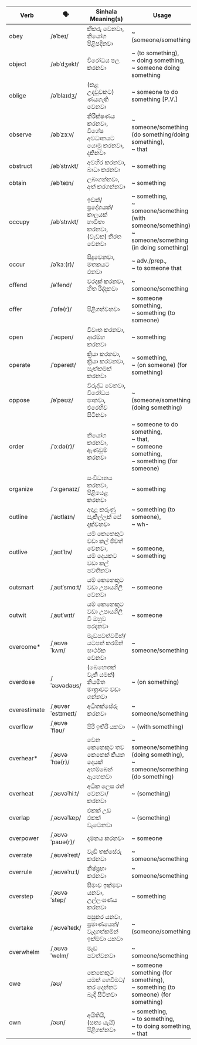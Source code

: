 | Verb         | 🗣️                 | Sinhala Meaning(s)                            | Usage                                         |
| ------------ | ----------------- | --------------------------------------------- | --------------------------------------------------------- |
| obey         | /əˈbeɪ/           | කීකරු වෙනවා,<br>නියෝග පිළිපදිනවා                        | ~ (someone/something)                                                |
| object       | /əbˈdʒekt/        | විරෝධය පල කරනවා                                  | ~ (to something),<br>~ doing something,<br>~ someone doing something                   |
| oblige       | /əˈblaɪdʒ/        | (කළ උදවුවකට) ණයගැති වෙනවා                          | ~ someone to do something [P.V.]                                     |
| observe      | /əbˈzɜːv/         | නිරීක්ෂණය කරනවා, විශේෂ අවධානයට යොමු කරනවා, දකිනවා         | ~ someone/something (do something/doing something),<br>~ that                    |
| obstruct     | /əbˈstrʌkt/       | අවහිර කරනවා,<br>බාධා කරනවා                         | ~ something                                                     |
| obtain       | /əbˈteɪn/         | ලබාගන්නවා,<br>අත් කරගන්නවා                          | ~ something                                                     |
| occupy       | /əbˈstrʌkt/       | ඉඩක්/ප්‍රදේශයක්/<br>කාලයක් භාවිතා කරනවා, (වැඩක) නිරත වෙනවා   | ~ something,<br>~ someone/something (with someone/something),<br>~ someone/something (in doing something) |
| occur        | /əˈkɜː(r)/        | සිදුවෙනවා,<br>මතකයට එනවා                           | ~ adv./prep.,<br>~ to someone that                             |
| offend       | /əˈfend/          | වරදක් කරනවා,<br>හිත රිද්දනවා                        | ~ someone/something                                                  |
| offer        | /ˈɒfə(r)/         | පිළිගන්වනවා                                       | ~ someone something,<br>~ something (to someone)                                |
| open         | /ˈəʊpən/          | විවෘත කරනවා,<br>ආරම්භ කරනවා                        | ~ something                                                     |
| operate      | /ˈɒpəreɪt/        | ක්‍රියා කරනවා,<br>ක්‍රියා කරවනවා, සැත්කමක් කරනවා            | ~ something,<br>~ (on someone) (for something)                             |
| oppose       | /əˈpəʊz/          | විරුද්ධ වෙනවා, විරෝධය පානවා, එරෙහිව සිටිනවා                 | ~ (someone/something) (doing something)                                    |
| order        | /ˈɔːdə(r)/        | නියෝග කරනවා, ඇණවුම් කරනවා                           | ~ someone to do something,<br>~ that,<br>~ someone something,<br>~ something (for someone)    |
| organize     | /ˈɔːɡənaɪz/       | සංවිධානය කරනවා, පිළියෙළ කරනවා                         | ~ something                                                     |
| outline      | /ˈaʊtlaɪn/        | අදාළ කරුණු සැකිල්ලක් සේ දක්වනවා                         | ~ something (to someone),<br>~ wh-                                      |
| outlive      | /ˌaʊtˈlɪv/        | යම් කෙනෙකුට වඩා කල් ජීවත් වෙනවා,<br>යම් දෙයකට වඩා කල් පවතිනවා | ~ someone,<br>~ something                                            |
| outsmart     | /ˌaʊtˈsmɑːt/      | යම් කෙනෙකුට වඩා උපායශීලී වෙනවා                          | ~ someone                                                      |
| outwit       | /ˌaʊtˈwɪt/        | යම් කෙනෙකුට වඩා උපායශීලී වී ඔහුව පරදනවා                  | ~ someone                                                      |
| overcome\*   | /ˌəʊvəˈkʌm/       | මැඩපවත්වමින්/යටපත් කරමින් සාර්ථක වෙනවා                   | ~ someone/something                                                  |
| overdose     | /ˈəʊvədəʊs/       | (බෙහෙතක් වැනි යමක්) නියමිත මාත්‍රාවට වඩා ගන්නවා              | ~ (on something)                                                |
| overestimate | /ˌəʊvərˈestɪmeɪt/ | අධිතක්සේරු කරනවා                                   | ~ someone/something                                                  |
| overflow     | /ˌəʊvəˈfləʊ/      | පිරී ඉතිරී යනවා                                    | ~ (with something)                                              |
| overhear\*   | /ˌəʊvəˈhɪə(r)/    | වෙන කෙනෙකුට තව කෙනෙක් කියන දෙයක් අහම්බෙන් ඇහෙනවා             | ~ someone/something (doing something),<br>~ someone/something (do something)                |
| overheat     | /ˌəʊvəˈhiːt/      | අධික ලෙස රත් වෙනවා/කරනවා                            | ~ (something)                                                   |
| overlap      | /ˌəʊvəˈlæp/       | එකක් උඩ එකක් වැටෙනවා                               | ~ (something)                                                   |
| overpower    | /ˌəʊvəˈpaʊə(r)/   | දමනය කරනවා                                     | ~ someone                                                      |
| overrate     | /ˌəʊvəˈreɪt/      | වැඩි තක්සේරු කරනවා                                  | ~ someone/something                                                  |
| overrule     | /ˌəʊvəˈruːl/      | නිෂ්ප්‍රභා කරනවා                                    | ~ someone/something                                                  |
| overstep     | /ˌəʊvəˈstep/      | සීමාව ඉක්මවා යනවා, උල්ලංඝණය කරනවා                     | ~ something                                                     |
| overtake     | /ˌəʊvəˈteɪk/      | පසුකර යනවා, ප්‍රමාණයෙන්/වැදගත්කමින් ඉක්මවා යනවා             | ~ (someone/something)                                                |
| overwhelm    | /ˌəʊvəˈwelm/      | මැඩ පවත්වනවා                                     | ~ someone/something                                                  |
| owe          | /əʊ/              | කෙනෙකුට යමක් ගෙවීමට/කර දෙන්නට බැඳී සිටිනවා                 | ~ someone something (for something),<br>~ something (to someone) (for something)               |
| own          | /əʊn/             | අයිතියි,<br>(සත්‍ය යැයි) පිළිගන්නවා                      | ~ something,<br>~ to something,<br>~ to doing something,<br>~ that             |